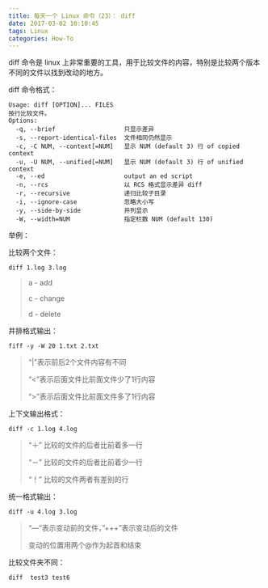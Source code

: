 ```yaml
---
title: 每天一个 Linux 命令（23）： diff
date: 2017-03-02 10:10:45
tags: Linux
categories: How-To
---
```



diff 命令是 linux 上非常重要的工具，用于比较文件的内容，特别是比较两个版本不同的文件以找到改动的地方。



<!-- more -->

diff 命令格式：

```shell
Usage: diff [OPTION]... FILES
按行比较文件。
Options:
  -q, --brief                   只显示差异
  -s, --report-identical-files  文件相同仍然显示
  -c, -C NUM, --context[=NUM]   显示 NUM (default 3) 行 of copied context
  -u, -U NUM, --unified[=NUM]   显示 NUM (default 3) 行 of unified context
  -e, --ed                      output an ed script
  -n, --rcs                     以 RCS 格式显示差异 diff
  -r, --recursive               递归比较子目录
  -i, --ignore-case             忽略大小写
  -y, --side-by-side            并列显示
  -W, --width=NUM               指定栏数 NUM (default 130) 
```

举例：

比较两个文件：

```shell
diff 1.log 3.log
```
> a - add
>
> c - change
>
> d - delete

并排格式输出：

```shell
fiff -y -W 20 1.txt 2.txt
```
> “|”表示前后2个文件内容有不同
>
> “<”表示后面文件比前面文件少了1行内容
>
> “>”表示后面文件比前面文件多了1行内容

上下文输出格式：

```shell
diff -c 1.log 4.log
```

> “＋” 比较的文件的后者比前着多一行
>
> “－” 比较的文件的后者比前着少一行
>
> “！” 比较的文件两者有差别的行

统一格式输出：

```
diff -u 4.log 3.log
```

> “—“表示变动前的文件，”+++”表示变动后的文件
>
> 变动的位置用两个@作为起首和结束

比较文件夹不同：

```
diff  test3 test6  
```

